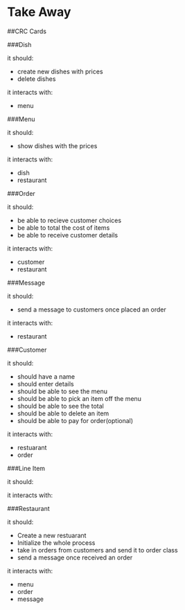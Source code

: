 Take Away
==========

##CRC Cards

###Dish

it should:
- create new dishes with prices
- delete dishes

it interacts with:
- menu


###Menu

it should:
- show dishes with the prices

it interacts with:
- dish
- restaurant 

###Order

it should:
- be able to recieve customer choices
- be able to total the cost of items
- be able to receive customer details

it interacts with:
- customer
- restaurant 

###Message

it should:
- send a message to customers once placed an order

it interacts with:
- restaurant

###Customer

it should:
- should have a name
- should enter details
- should be able to see the menu
- should be able to pick an item off the menu
- should be able to see the total
- should be able to delete an item
- should be able to pay for order(optional)

it interacts with:
- restuarant
- order

###Line Item

it should:

it interacts with:

###Restaurant 

it should:
- Create a new restuarant
- Initialize the whole process
- take in orders from customers and send it to order class
- send a message once received an order


it interacts with:
- menu
- order
- message
